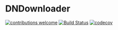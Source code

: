 # DNDownloader
[![contributions welcome](https://img.shields.io/badge/contributions-welcome-brightgreen.svg?style=flat)](https://github.com/dwyl/esta/issues)
[![Build Status](https://travis-ci.org/wildtigon/DNDownloader.svg?branch=master)](https://travis-ci.org/wildtigon/DNDownloader)
[![codecov](https://codecov.io/gh/wildtigon/DNDownloader/branch/master/graph/badge.svg)](https://codecov.io/gh/wildtigon/DNDownloader)

